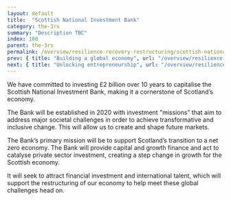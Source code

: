 ```yaml
---
layout: default
title:  "Scottish National Investment Bank"
category: the-3rs
summary: "Description TBC"
index: 100
parent: the-3rs
permalink: /overview/resilience-recovery-restructuring/scottish-national-investment-bank/
prev: { title: "Building a global economy", url: "/overview/resilience-recovery-restructuring/building-global-economy/" }
next: { title: "Unlocking entrepreneurship", url: "/overview/resilience-recovery-restructuring/unlocking-entrepreneurship/" }
---
```

 
We have committed to investing £2 billion over 10 years to capitalise the Scottish National Investment Bank, making it a cornerstone of Scotland’s economy.  

The Bank will be established in 2020 with investment "missions” that aim to address major societal challenges in order to achieve transformative and inclusive change.  This will allow us to create and shape future markets.  

The Bank’s primary mission will be to support Scotland’s transition to a net zero economy.  The Bank will provide capital and growth finance and act to catalyse private sector investment, creating a step change in growth for the Scottish economy.  

It will seek to attract financial investment and international talent, which will support the restructuring of our economy to help meet these global challenges head on.  
